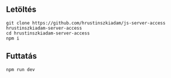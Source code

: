 ## Letöltés

```
git clone https://github.com/hrustinszkiadam/js-server-access hrustinszkiadam-server-access
cd hrustinszkiadam-server-access
npm i
```

## Futtatás

`npm run dev`
